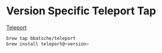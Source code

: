 # Version Specific Teleport Tap

[Teleport](https://gravitational.com/teleport/)

```bash
brew tap bbatsche/teleport
brew install teleport@<version>
```
